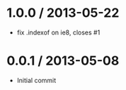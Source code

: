 
1.0.0 / 2013-05-22
==================

  * fix .indexof on ie8, closes #1

0.0.1 / 2013-05-08
==================

  * Initial commit
